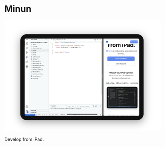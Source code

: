 # Minun

<div>
<img src="https://raw.githubusercontent.com/surreyhq/community/main/assets/screenshot-live-coding-2.png">
<div>

Develop from iPad.